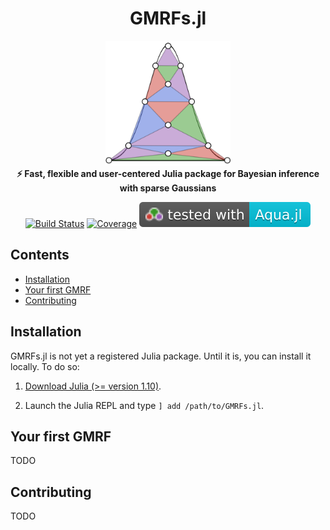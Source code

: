 <h1 align="center">
  GMRFs.jl
</h1>

<p align="center">
    <picture align="center">
        <img alt="Logo for the GMRFs.jl package." src="https://github.com/timweiland/GMRFs.jl/blob/main/docs/src/assets/logo.svg" width="200px" height="200px">
    </picture>
    <br>
    <strong>⚡ Fast, flexible and user-centered Julia package for Bayesian inference with sparse Gaussians</strong>
</p>

<div align="center">

[![Build Status](https://github.com/timweiland/GMRFs.jl/actions/workflows/CI.yml/badge.svg?branch=main)](https://github.com/timweiland/GMRFs.jl/actions/workflows/CI.yml?query=branch%3Amain)
[![Coverage](https://codecov.io/gh/timweiland/GMRFs.jl/branch/main/graph/badge.svg)](https://codecov.io/gh/timweiland/GMRFs.jl)
[![Aqua](https://raw.githubusercontent.com/JuliaTesting/Aqua.jl/master/badge.svg)](https://github.com/JuliaTesting/Aqua.jl)

</div>

## Contents

- [Installation](#installation)
- [Your first GMRF](#your-first-gmrf)
- [Contributing](#contributing)

## Installation

GMRFs.jl is not yet a registered Julia package.
Until it is, you can install it locally.
To do so:

1. [Download Julia (>= version 1.10)](https://julialang.org/downloads/).

2. Launch the Julia REPL and type `] add /path/to/GMRFs.jl`. 

## Your first GMRF

TODO

## Contributing

TODO
